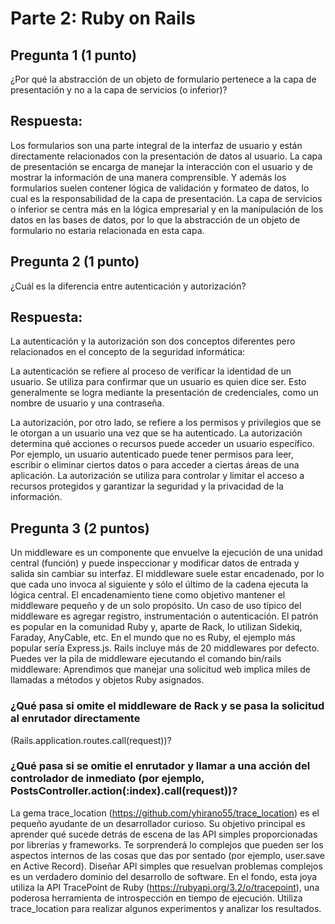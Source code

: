 # Parte 2: Ruby on Rails
## Pregunta 1 (1 punto)
¿Por qué la abstracción de un objeto de formulario pertenece a la capa de presentación y no a la capa
de servicios (o inferior)?
## Respuesta:
Los formularios son una parte integral de la interfaz de usuario y están directamente relacionados con la presentación de datos al usuario. La capa de presentación se encarga de manejar la interacción con el usuario y de mostrar la información de una manera comprensible. Y además los formularios suelen contener lógica de validación y formateo de datos, lo cual es la responsabilidad de la capa de presentación. La capa de servicios o inferior se centra más en la lógica empresarial y en la manipulación de los datos en las bases de datos, por lo que la abstracción de un objeto de formulario no estaria relacionada en esta capa.
## Pregunta 2 (1 punto)
¿Cuál es la diferencia entre autenticación y autorización?
## Respuesta:
La autenticación y la autorización son dos conceptos diferentes pero relacionados en el concepto de la seguridad informática:

La autenticación se refiere al proceso de verificar la identidad de un usuario. Se utiliza para confirmar que un usuario es quien dice ser. Esto generalmente se logra mediante la presentación de credenciales, como un nombre de usuario y una contraseña.

La autorización, por otro lado, se refiere a los permisos y privilegios que se le otorgan a un usuario una vez que se ha autenticado. La autorización determina qué acciones o recursos puede acceder un usuario específico. Por ejemplo, un usuario autenticado puede tener permisos para leer, escribir o eliminar ciertos datos o para acceder a ciertas áreas de una aplicación. La autorización se utiliza para controlar y limitar el acceso a recursos protegidos y garantizar la seguridad y la privacidad de la información.
## Pregunta 3 (2 puntos)
Un middleware es un componente que envuelve la ejecución de una unidad central (función) y puede
inspeccionar y modificar datos de entrada y salida sin cambiar su interfaz. El middleware suele estar
encadenado, por lo que cada uno invoca al siguiente y sólo el último de la cadena ejecuta la lógica
central. El encadenamiento tiene como objetivo mantener el middleware pequeño y de un solo
propósito.
Un caso de uso típico del middleware es agregar registro, instrumentación o autenticación. El patrón es
popular en la comunidad Ruby y, aparte de Rack, lo utilizan Sidekiq, Faraday, AnyCable, etc. En el mundo
que no es Ruby, el ejemplo más popular sería Express.js.
Rails incluye más de 20 middlewares por defecto. Puedes ver la pila de middleware ejecutando el
comando bin/rails middleware:
Aprendimos que manejar una solicitud web implica miles de llamadas a métodos y objetos Ruby
asignados. 
### ¿Qué pasa si omite el middleware de Rack y se pasa la solicitud al enrutador directamente
(Rails.application.routes.call(request))? 
### ¿Qué pasa si se omitie el enrutador y llamar a una acción del controlador de inmediato (por ejemplo, PostsController.action(:index).call(request))?
La gema trace_location (https://github.com/yhirano55/trace_location) es el pequeño ayudante de un
desarrollador curioso. Su objetivo principal es aprender qué sucede detrás de escena de las API simples
proporcionadas por librerías y frameworks. Te sorprenderá lo complejos que pueden ser los aspectos
internos de las cosas que das por sentado (por ejemplo, user.save en Active Record).
Diseñar API simples que resuelvan problemas complejos es un verdadero dominio del desarrollo de
software. En el fondo, esta joya utiliza la API TracePoint de Ruby (https://rubyapi.org/3.2/o/tracepoint),
una poderosa herramienta de introspección en tiempo de ejecución.
Utiliza trace_location para realizar algunos experimentos y analizar los resultados.